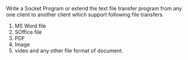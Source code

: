 Write a Socket Program or extend the text file transfer program from any one client to another client which support following file transfers.

1. MS Word file
2. SOffice file
3. PDF 
4. Image
5. video and any other file format of document.